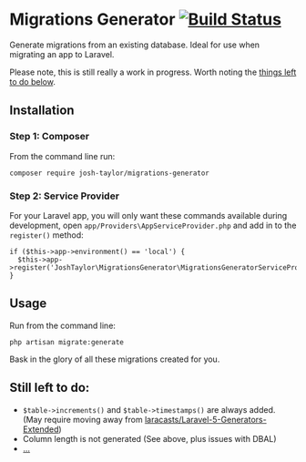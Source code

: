 # Migrations Generator [![Build Status](https://travis-ci.org/josh-taylor/migrations-generator.svg?branch=master)](https://travis-ci.org/josh-taylor/migrations-generator)

Generate migrations from an existing database. Ideal for use when migrating an app to Laravel.

Please note, this is still really a work in progress. Worth noting the [things left to do below](https://github.com/josh-taylor/migrations-generator/#still-left-to-do).

## Installation

### Step 1: Composer

From the command line run:

```
composer require josh-taylor/migrations-generator
```

### Step 2: Service Provider

For your Laravel app, you will only want these commands available during development, open `app/Providers\AppServiceProvider.php` and add in to the `register()` method:

```
if ($this->app->environment() == 'local') {
  $this->app->register('JoshTaylor\MigrationsGenerator\MigrationsGeneratorServiceProvider');
}
```

## Usage

Run from the command line:

```
php artisan migrate:generate
```

Bask in the glory of all these migrations created for you.

## Still left to do:

- `$table->increments()` and `$table->timestamps()` are always added. (May require moving away from [laracasts/Laravel-5-Generators-Extended](https://github.com/laracasts/Laravel-5-Generators-Extended))
- Column length is not generated (See above, plus issues with DBAL)
- [...](https://github.com/josh-taylor/migrations-generator/issues)
